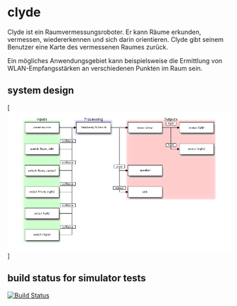 # clyde

Clyde ist ein Raumvermessungsroboter.
Er kann Räume erkunden, vermessen, wiedererkennen und sich darin orientieren.
Clyde gibt seinem Benutzer eine Karte des vermessenen Raumes zurück.

Ein mögliches Anwendungsgebiet kann beispielsweise die Ermittlung von WLAN-Empfangsstärken an verschiedenen Punkten im Raum sein.


## system design

[![system design block diagram](https://raw.githubusercontent.com/laurakah/clyde/master/project/images/diagrams/blockdiag-clyde-system.png)]

## build status for simulator tests

[![Build Status](https://travis-ci.org/laurakah/clyde.png?branch=master)](https://travis-ci.org/laurakah/clyde)